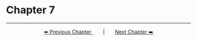 # Chapter 7

---
<!-- Pagination -->
<p align="center"><a href="../Chapter_6/">⬅️ Previous Chapter </a>&emsp;&emsp;|&emsp;&emsp;<a  href="../Chapter_8/">Next Chapter ➡️</a></p>

